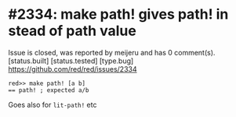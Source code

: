 
#2334: make path! <block> gives path! in stead of path value
================================================================================
Issue is closed, was reported by meijeru and has 0 comment(s).
[status.built] [status.tested] [type.bug]
<https://github.com/red/red/issues/2334>

```
red>> make path! [a b]
== path! ; expected a/b
```
Goes also for `lit-path!` etc


